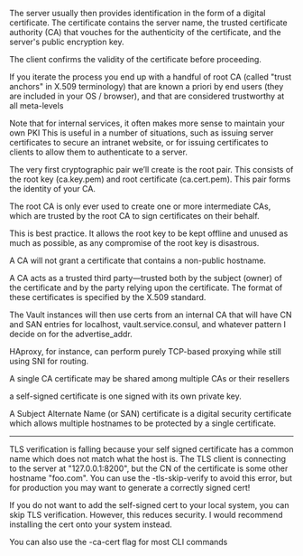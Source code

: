 The server usually then provides identification in the form of a digital certificate. The certificate contains the server name, the trusted certificate authority (CA) that vouches for the authenticity of the certificate, and the server's public encryption key.

The client confirms the validity of the certificate before proceeding.

If you iterate the process you end up with a handful of root CA (called "trust anchors" in X.509 terminology) that are known a priori by end users (they are included in your OS / browser), and that are considered trustworthy at all meta-levels

Note that for internal services, it often makes more sense to maintain your own PKI
This is useful in a number of situations, such as issuing server certificates to secure an intranet website, or for issuing certificates to clients to allow them to authenticate to a server.

The very first cryptographic pair we’ll create is the root pair. This consists of the root key (ca.key.pem) and root certificate (ca.cert.pem). This pair forms the identity of your CA.

The root CA is only ever used to create one or more intermediate CAs, which are trusted by the root CA to sign certificates on their behalf.

This is best practice. It allows the root key to be kept offline and unused as much as possible, as any compromise of the root key is disastrous.

A CA will not grant a certificate that contains a non-public hostname.

A CA acts as a trusted third party—trusted both by the subject (owner) of the certificate and by the party relying upon the certificate. The format of these certificates is specified by the X.509 standard.

The Vault instances will then use certs from an internal CA that will have CN and SAN entries for localhost, vault.service.consul, and whatever pattern I decide on for the advertise_addr.

HAproxy, for instance, can perform purely TCP-based proxying while still using SNI for routing.

A single CA certificate may be shared among multiple CAs or their resellers

a self-signed certificate is one signed with its own private key.

A Subject Alternate Name (or SAN) certificate is a digital security certificate which allows multiple hostnames to be protected by a single certificate.

---------------------

TLS verification is falling because your self signed certificate has a common name which does not match what the host is. The TLS client is connecting to the server at "127.0.0.1:8200", but the CN of the certificate is some other hostname "foo.com". You can use the -tls-skip-verify to avoid this error, but for production you may want to generate a correctly signed cert!

If you do not want to add the self-signed cert to your local system, you can skip TLS verification. However, this reduces security. I would recommend installing the cert onto your system instead.

You can also use the -ca-cert flag for most CLI commands
